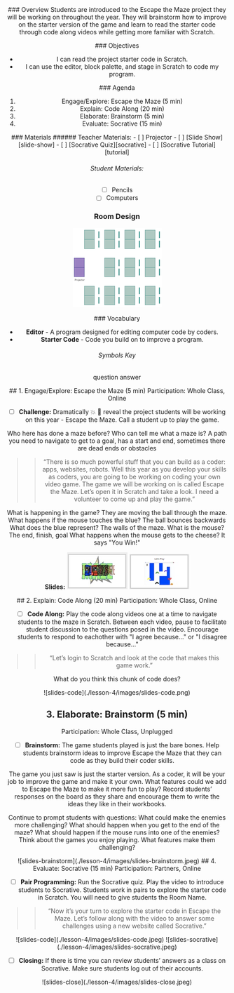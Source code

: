 <header class='header' title='Escape the Maze' subtitle='Lesson 04'/>

<notable>
<iconp src='/icons/activity.png'>### Overview</iconp>
Students are introduced to the Escape the Maze project they will be working on throughout the year. They will brainstorm how to improve on the starter version of the game and learn to read the starter code through code along videos while getting more familiar with Scratch.

<iconp src='/icons/objectives.png'>### Objectives</iconp>
- I can read the project starter code in Scratch.
- I can use the editor, block palette, and stage in Scratch to code my program.

<iconp src='/icons/agenda.png'>### Agenda</iconp>
1. Engage/Explore: Escape the Maze (5 min)
1. Explain: Code Along (20 min)
1. Elaborate: Brainstorm (5 min)
1. Evaluate: Socrative (15 min)


<note>
<iconp src='/icons/materials.png'>### Materials</iconp>
###### Teacher Materials:
- [ ] Projector
- [ ] [Slide Show][slide-show]
- [ ] [Socrative Quiz][socrative]
- [ ] [Socrative Tutorial][tutorial]

###### Student Materials:
- [ ] Pencils
- [ ] Computers

</note>

### Room Design
![room](/images/layout-rows.png)

<note>

<iconp src='/icons/vocab.png'>### Vocabulary</iconp>
- **Editor** - A program designed for editing computer code by coders.
- **Starter Code** - Code you build on to improve a program.

###### Symbols Key
<iconp ml='1.65em' type='question'>question</iconp>
<iconp ml='1.65em' type='answer'>answer</iconp>
</note>

<pagebreak/>
## 1. Engage/Explore: Escape the Maze (5 min)
Participation: Whole Class, Online

- [ ] **Challenge:** Dramatically 💥 💃  reveal the project students will be working on this year - Escape the Maze. Call a student up to play the game.

<iconp type="question"> Who here has done a maze before? </iconp>
<iconp type="question"> Who can tell me what a maze is? </iconp>
<iconp type="answer"> A path you need to navigate to get to a goal, has a start and end, sometimes there are dead ends or obstacles </iconp>

> > “There is so much powerful stuff that you can build as a coder: apps, websites, robots. Well this year as you develop your skills as coders, you are going to be working on coding your own video game. The game we will be working on is called Escape the Maze. Let’s open it in Scratch and take a look. I need a volunteer to come up and play the game.”

<iconp type="question"> What is happening in the game? </iconp>
<iconp type="answer"> They are moving the ball through the maze. </iconp>
<iconp type="question"> What happens if the mouse touches the blue? </iconp>
<iconp type="answer"> The ball bounces backwards</iconp>
<iconp type="question"> What does the blue represent?</iconp>
<iconp type="answer"> The walls of the maze.</iconp>
<iconp type="question"> What is the mouse?</iconp>
<iconp type="answer"> The end, finish, goal</iconp>
<iconp type="question"> What happens when the mouse gets to the cheese? </iconp>
<iconp type="answer"> It says "You Win!"</iconp>

<note>**Slides:**
![slides-challenge](./lesson-4/images/slides-challenge.jpeg)
![slides-play](./lesson-4/images/slides-play.jpeg)
</note>

<pagebreak/>
## 2. Explain: Code Along (20 min)
Participation: Whole Class, Online

- [ ] **Code Along:** Play the code along videos one at a time to navigate students to the maze in Scratch. Between each video, pause to facilitate student discussion to the questions posed in the video. Encourage students to respond to eachother with "I agree because..." or "I disagree because..."

> > “Let’s login to Scratch and look at the code that makes this game work.”

<iconp type="question">What do you think this chunk of code does?</iconp>

<note>
![slides-code](./lesson-4/images/slides-code.png)
</note>

## 3. Elaborate: Brainstorm (5 min)
Participation: Whole Class, Unplugged

- [ ] **Brainstorm:** The game students played is just the bare bones. Help students brainstorm ideas to improve Escape the Maze that they can code as they build their coder skills.

<iconp type="question"> The game you just saw is just the starter version. As a coder, it will be your job to improve the game and make it your own. What features could we add to Escape the Maze to make it more fun to play? </iconp>
<iconp type="answer"> Record students’ responses on the board as they share and encourage them to write the ideas they like in their workbooks. </iconp>

Continue to prompt students with questions:
<iconp type="question"> What could make the enemies more challenging? </iconp>
<iconp type="question"> What should happen when you get to the end of the maze? </iconp>
<iconp type="question"> What should happen if the mouse runs into one of the enemies? </iconp>
<iconp type="question"> Think about the games you enjoy playing. What features make them challenging? </iconp>

<note>
![slides-brainstorm](./lesson-4/images/slides-brainstorm.jpeg)
</note>
<pagebreak/>
## 4. Evaluate: Socrative (15 min)
Participation: Partners, Online

- [ ] **Pair Programming:** Run the Socrative quiz. Play the video to introduce students to Socrative. Students work in pairs to explore the starter code in Scratch. You will need to give students the Room Name.

> > “Now it’s your turn to explore the starter code in Escape the Maze. Let’s follow along with the video to answer some challenges using a new website called Socrative.”

<note>
![slides-code](./lesson-4/images/slides-code.jpeg)
![slides-socrative](./lesson-4/images/slides-socrative.jpeg)
</note>

- [ ] **Closing:** If there is time you can review students’ answers as a class on Socrative. Make sure students log out of their accounts.

<note>
![slides-close](./lesson-4/images/slides-close.jpeg)
</note>

</notable>

[slide-show]: https://docs.google.com/presentation/d/1cR3e-XiSHqI6O8H01ng_IoglktZefa-hRPKNsuhlyW8/edit?usp=sharing
[socrative]: https://b.socrative.com/teacher/#import-quiz/28414624
[tutorial]: https://drive.google.com/file/d/0B2wBzr9vcXjPcGJsRDhHSWZWbW8/view?usp=sharing
